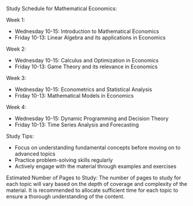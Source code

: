 Study Schedule for Mathematical Economics:

Week 1:
- Wednesday 10-15: Introduction to Mathematical Economics
- Friday 10-13: Linear Algebra and its applications in Economics

Week 2:
- Wednesday 10-15: Calculus and Optimization in Economics
- Friday 10-13: Game Theory and its relevance in Economics

Week 3:
- Wednesday 10-15: Econometrics and Statistical Analysis
- Friday 10-13: Mathematical Models in Economics

Week 4:
- Wednesday 10-15: Dynamic Programming and Decision Theory
- Friday 10-13: Time Series Analysis and Forecasting

Study Tips:
- Focus on understanding fundamental concepts before moving on to advanced topics
- Practice problem-solving skills regularly
- Actively engage with the material through examples and exercises

Estimated Number of Pages to Study:
The number of pages to study for each topic will vary based on the depth of coverage and complexity of the material. It is recommended to allocate sufficient time for each topic to ensure a thorough understanding of the content.